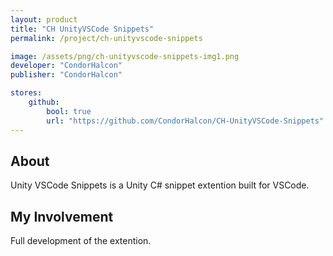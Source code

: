 ```yaml
---
layout: product
title: "CH UnityVSCode Snippets"
permalink: /project/ch-unityvscode-snippets

image: /assets/png/ch-unityvscode-snippets-img1.png
developer: "CondorHalcon"
publisher: "CondorHalcon"

stores:
    github:
        bool: true
        url: "https://github.com/CondorHalcon/CH-UnityVSCode-Snippets"
---
```


## About
Unity VSCode Snippets is a Unity C# snippet extention built for VSCode.

## My Involvement
Full development of the extention.